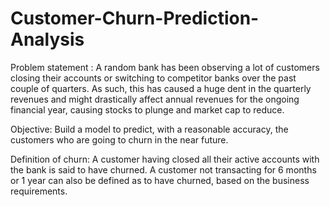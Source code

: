 # Customer-Churn-Prediction-Analysis

Problem statement :
A random bank has been observing a lot of customers closing their accounts or switching to competitor banks over the past couple of quarters.
As such, this has caused a huge dent in the quarterly revenues and might drastically affect annual revenues for the ongoing financial year, causing stocks to plunge and market cap to reduce.

 Objective:
 Build a model to predict, with a reasonable accuracy, the customers who are going to churn in the near future.

 Definition of churn:
 A customer having closed all their active accounts with the bank is said to have churned.
 A customer not transacting for 6 months or 1 year can also be defined as to have churned, based on the business requirements.
